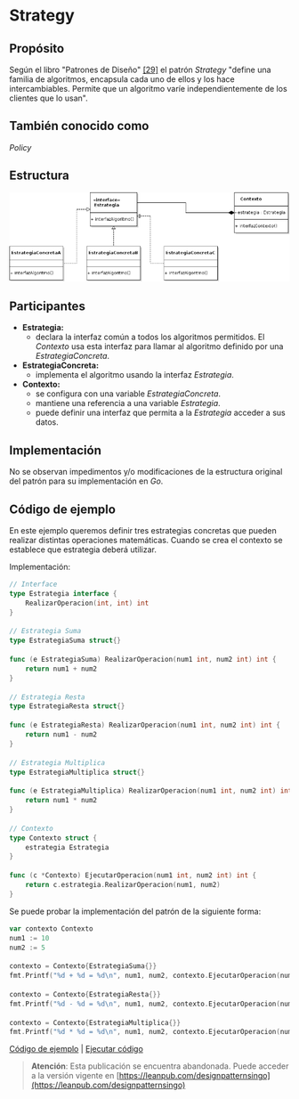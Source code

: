 # Strategy

## Propósito

Según el libro "Patrones de Diseño" [\[29\]](../../../recursos.md) el patrón _Strategy_ "define una familia de algoritmos, encapsula cada uno de ellos y los hace intercambiables. Permite que un algoritmo varíe independientemente de los clientes que lo usan".

## También conocido como

_Policy_

## Estructura

![](../../../.gitbook/assets/strategy.png)

## Participantes

* **Estrategia:**
  * declara la interfaz común a todos los algoritmos permitidos. El _Contexto_ usa esta interfaz para llamar al algoritmo definido por una _EstrategiaConcreta_.
* **EstrategiaConcreta:**
  * implementa el algoritmo usando la interfaz _Estrategia_.
* **Contexto:**
  * se configura con una variable _EstrategiaConcreta_.
  * mantiene una referencia a una variable _Estrategia_.
  * puede definir una interfaz que permita a la _Estrategia_ acceder a sus datos.

## Implementación

No se observan impedimentos y/o modificaciones de la estructura original del patrón para su implementación en _Go_.

## Código de ejemplo

En este ejemplo queremos definir tres estrategias concretas que pueden realizar distintas operaciones matemáticas. Cuando se crea el contexto se establece que estrategia deberá utilizar.

Implementación:

```go
// Interface
type Estrategia interface {
    RealizarOperacion(int, int) int
}

// Estrategia Suma
type EstrategiaSuma struct{}

func (e EstrategiaSuma) RealizarOperacion(num1 int, num2 int) int {
    return num1 + num2
}

// Estrategia Resta
type EstrategiaResta struct{}

func (e EstrategiaResta) RealizarOperacion(num1 int, num2 int) int {
    return num1 - num2
}

// Estrategia Multiplica
type EstrategiaMultiplica struct{}

func (e EstrategiaMultiplica) RealizarOperacion(num1 int, num2 int) int {
    return num1 * num2
}

// Contexto
type Contexto struct {
    estrategia Estrategia
}

func (c *Contexto) EjecutarOperacion(num1 int, num2 int) int {
    return c.estrategia.RealizarOperacion(num1, num2)
}
```

Se puede probar la implementación del patrón de la siguiente forma:

```go
var contexto Contexto
num1 := 10
num2 := 5

contexto = Contexto{EstrategiaSuma{}}
fmt.Printf("%d + %d = %d\n", num1, num2, contexto.EjecutarOperacion(num1, num2))

contexto = Contexto{EstrategiaResta{}}
fmt.Printf("%d - %d = %d\n", num1, num2, contexto.EjecutarOperacion(num1, num2))

contexto = Contexto{EstrategiaMultiplica{}}
fmt.Printf("%d * %d = %d\n", num1, num2, contexto.EjecutarOperacion(num1, num2))
```

[Código de ejemplo](https://github.com/danielspk/designpatternsingo/tree/master/patrones/comportamiento/strategy) \| [Ejecutar código](https://play.golang.org/p/OoMEcPgef7e)



> **Atención**: Esta publicación se encuentra abandonada. Puede acceder a la versión vigente en [https://leanpub.com/designpatternsingo](https://leanpub.com/designpatternsingo)

